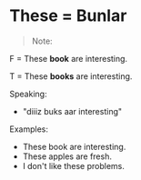 # These = Bunlar

> Note:

F = These **book** are interesting.

T = These **books** are interesting.

Speaking:
 - "diiiz buks aar interesting"

Examples:
 - These book are interesting.
 - These apples are fresh.
 - I don't like these problems.
